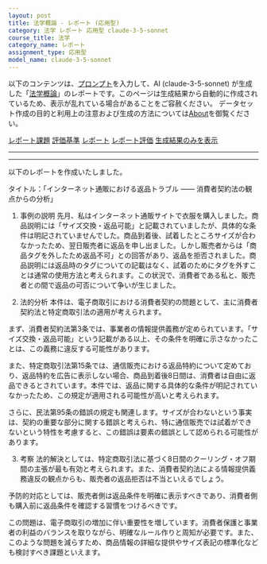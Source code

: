 ```yaml
---
layout: post
title: 法学概論 - レポート (応用型)
category: 法学 レポート 応用型 claude-3-5-sonnet
course_title: 法学
category_name: レポート
assignment_type: 応用型
model_name: claude-3-5-sonnet
---
```


以下のコンテンツは、[プロンプト](http://127.0.0.1:8000/generated/法学/claude-3-5-sonnet/prompt_レポート-応用型.md)を入力して、AI (claude-3-5-sonnet) が生成した「[法学概論](/contents/法学/)」のレポートです。このページは生成結果から自動的に作成されているため、表示が乱れている場合があることをご容赦ください。
データセット作成の目的と利用上の注意および生成の方法については[About](/About)を御覧ください。

[レポート課題](../レポート課題-応用型)
[評価基準](../評価基準-応用型)
[レポート](../レポート-応用型)
[レポート評価](../レポート評価-応用型)
[生成結果のみを表示](http://127.0.0.1:8000/generated/法学/claude-3-5-sonnet/レポート-応用型.md)
  

***
***
  
以下のレポートを作成いたしました。

タイトル：「インターネット通販における返品トラブル ―― 消費者契約法の観点からの分析」

1. 事例の説明
先月、私はインターネット通販サイトで衣服を購入しました。商品説明には「サイズ交換・返品可能」と記載されていましたが、具体的な条件は明記されていませんでした。商品到着後、試着したところサイズが合わなかったため、翌日販売者に返品を申し出ました。しかし販売者からは「商品タグを外したため返品不可」との回答があり、返品を拒否されました。商品説明には返品時のタグについての記載はなく、試着のためにタグを外すことは通常の使用方法と考えられます。この状況で、消費者である私と、販売者との間で返品の可否について争いが生じました。

2. 法的分析
本件は、電子商取引における消費者契約の問題として、主に消費者契約法と特定商取引法の適用が考えられます。

まず、消費者契約法第3条では、事業者の情報提供義務が定められています。「サイズ交換・返品可能」という記載がある以上、その条件を明確に示さなかったことは、この義務に違反する可能性があります。

また、特定商取引法第15条では、通信販売における返品特約について定めており、返品特約を広告に表示しない場合、商品到着後8日間は、消費者は自由に返品できるとされています。本件では、返品に関する具体的な条件が明記されていなかったため、この規定が適用される可能性が高いと考えられます。

さらに、民法第95条の錯誤の規定も関連します。サイズが合わないという事実は、契約の重要な部分に関する錯誤と考えられ、特に通信販売では試着ができないという特性を考慮すると、この錯誤は要素の錯誤として認められる可能性があります。

3. 考察
法的解決としては、特定商取引法に基づく8日間のクーリング・オフ期間の主張が最も有効と考えられます。また、消費者契約法による情報提供義務違反の観点からも、販売者の返品拒否は不当といえるでしょう。

予防的対応としては、販売者側は返品条件を明確に表示すべきであり、消費者側も購入前に返品条件を確認する習慣をつけるべきです。

この問題は、電子商取引の増加に伴い重要性を増しています。消費者保護と事業者の利益のバランスを取りながら、明確なルール作りと周知が必要です。また、このような問題を減らすため、商品情報の詳細な提供やサイズ表記の標準化なども検討すべき課題といえます。
